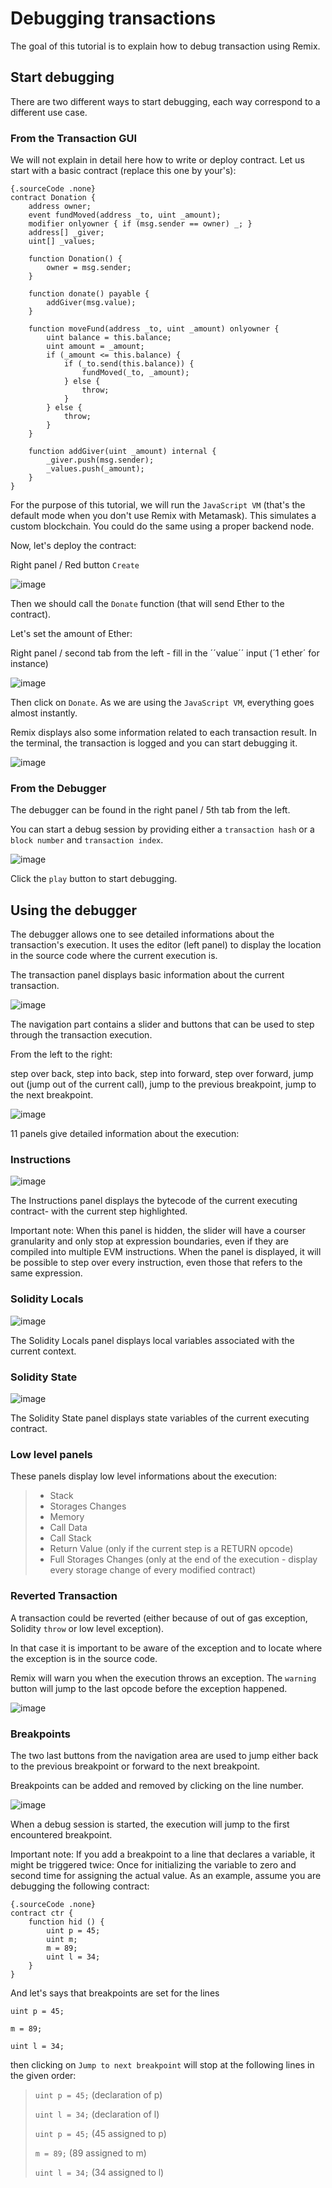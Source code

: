 Debugging transactions
======================

The goal of this tutorial is to explain how to debug transaction using
Remix.

Start debugging
---------------

There are two different ways to start debugging, each way correspond to
a different use case.

### From the Transaction GUI

We will not explain in detail here how to write or deploy contract. Let
us start with a basic contract (replace this one by your's):

``` 
{.sourceCode .none}
contract Donation {
    address owner;
    event fundMoved(address _to, uint _amount);
    modifier onlyowner { if (msg.sender == owner) _; }
    address[] _giver;
    uint[] _values;

    function Donation() {
        owner = msg.sender;
    }

    function donate() payable {
        addGiver(msg.value);
    }

    function moveFund(address _to, uint _amount) onlyowner {
        uint balance = this.balance;
        uint amount = _amount;
        if (_amount <= this.balance) {
            if (_to.send(this.balance)) {
                fundMoved(_to, _amount);    
            } else {
                throw;
            }
        } else {
            throw;
        }
    }

    function addGiver(uint _amount) internal {
        _giver.push(msg.sender);
        _values.push(_amount);
    }
}
```

For the purpose of this tutorial, we will run the `JavaScript VM`
(that's the default mode when you don't use Remix with Metamask). This simulates a custom blockchain. You could do the same using a proper backend node.

Now, let's deploy the contract:

Right panel / Red button `Create`

![image](remix1.png)

Then we should call the `Donate` function (that will send Ether to the
contract).

Let's set the amount of Ether:

Right panel / second tab from the left - fill in the ´´value´´ input (´1
ether´ for instance)

![image](remix_valueinput.png)

Then click on `Donate`. As we are using the `JavaScript VM`, everything
goes almost instantly.

Remix displays also some information related to each transaction result.
In the terminal, the transaction is logged and you can start debugging
it.

![image](remix_startdebugging.png)

### From the Debugger

The debugger can be found in the right panel / 5th tab from the left.

You can start a debug session by providing either a `transaction hash`
or a `block number` and `transaction index`.

![image](remix3.png)

Click the `play` button to start debugging.

Using the debugger
------------------

The debugger allows one to see detailed informations about the
transaction's execution. It uses the editor (left panel) to display the
location in the source code where the current execution is.

The transaction panel displays basic information about the current
transaction.

![image](remix_debugtransactioninfo.png)

The navigation part contains a slider and buttons that can be used to
step through the transaction execution.

From the left to the right:

step over back, step into back, step into forward, step over forward,
jump out (jump out of the current call), jump to the previous
breakpoint, jump to the next breakpoint.

![image](remix_navigation.png)

11 panels give detailed information about the execution:

### Instructions

![image](remix_debuginstructions.png)

The Instructions panel displays the bytecode of the current executing
contract- with the current step highlighted.

Important note: When this panel is hidden, the slider will have a
courser granularity and only stop at expression boundaries, even if they
are compiled into multiple EVM instructions. When the panel is
displayed, it will be possible to step over every instruction, even
those that refers to the same expression.

### Solidity Locals

![image](remix_soliditylocals.png)

The Solidity Locals panel displays local variables associated with the
current context.

### Solidity State

![image](remix_soliditystate.png)

The Solidity State panel displays state variables of the current
executing contract.

### Low level panels

These panels display low level informations about the execution:

> -   Stack
> -   Storages Changes
> -   Memory
> -   Call Data
> -   Call Stack
> -   Return Value (only if the current step is a RETURN opcode)
> -   Full Storages Changes (only at the end of the execution - display
>     every storage change of every modified contract)

### Reverted Transaction

A transaction could be reverted (either because of out of gas exception,
Solidity `throw` or low level exception).

In that case it is important to be aware of the exception and to locate
where the exception is in the source code.

Remix will warn you when the execution throws an exception. The
`warning` button will jump to the last opcode before the exception
happened.

![image](remix_executionexception.png)

### Breakpoints

The two last buttons from the navigation area are used to jump either
back to the previous breakpoint or forward to the next breakpoint.

Breakpoints can be added and removed by clicking on the line number.

![image](remix_breakpoint.png)

When a debug session is started, the execution will jump to the first
encountered breakpoint.

Important note: If you add a breakpoint to a line that declares a
variable, it might be triggered twice: Once for initializing the
variable to zero and second time for assigning the actual value. As an
example, assume you are debugging the following contract:

``` 
{.sourceCode .none}
contract ctr {
    function hid () {
        uint p = 45;
        uint m;
        m = 89;
        uint l = 34;
    }
}
```

And let's says that breakpoints are set for the lines

`uint p = 45;`

`m = 89;`

`uint l = 34;`

then clicking on `Jump to next breakpoint` will stop at the following
lines in the given order:

> `uint p = 45;` (declaration of p)
>
> `uint l = 34;` (declaration of l)
>
> `uint p = 45;` (45 assigned to p)
>
> `m = 89;` (89 assigned to m)
>
> `uint l = 34;` (34 assigned to l)
